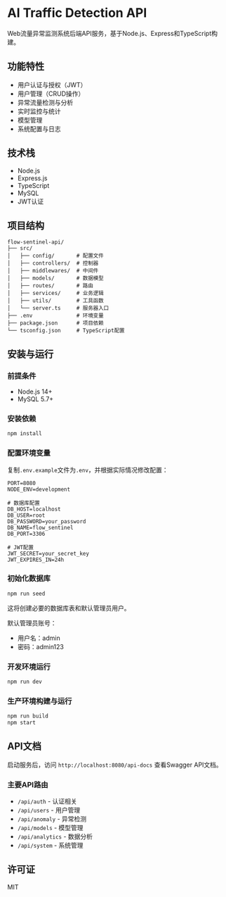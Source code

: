# AI Traffic Detection API

Web流量异常监测系统后端API服务，基于Node.js、Express和TypeScript构建。

## 功能特性

- 用户认证与授权（JWT）
- 用户管理（CRUD操作）
- 异常流量检测与分析
- 实时监控与统计
- 模型管理
- 系统配置与日志

## 技术栈

- Node.js
- Express.js
- TypeScript
- MySQL
- JWT认证

## 项目结构

```
flow-sentinel-api/
├── src/
│   ├── config/       # 配置文件
│   ├── controllers/  # 控制器
│   ├── middlewares/  # 中间件
│   ├── models/       # 数据模型
│   ├── routes/       # 路由
│   ├── services/     # 业务逻辑
│   ├── utils/        # 工具函数
│   └── server.ts     # 服务器入口
├── .env              # 环境变量
├── package.json      # 项目依赖
└── tsconfig.json     # TypeScript配置
```

## 安装与运行

### 前提条件

- Node.js 14+
- MySQL 5.7+

### 安装依赖

```bash
npm install
```

### 配置环境变量

复制`.env.example`文件为`.env`，并根据实际情况修改配置：

```
PORT=8080
NODE_ENV=development

# 数据库配置
DB_HOST=localhost
DB_USER=root
DB_PASSWORD=your_password
DB_NAME=flow_sentinel
DB_PORT=3306

# JWT配置
JWT_SECRET=your_secret_key
JWT_EXPIRES_IN=24h
```

### 初始化数据库

```bash
npm run seed
```

这将创建必要的数据库表和默认管理员用户。

默认管理员账号：
- 用户名：admin
- 密码：admin123

### 开发环境运行

```bash
npm run dev
```

### 生产环境构建与运行

```bash
npm run build
npm start
```

## API文档

启动服务后，访问 `http://localhost:8080/api-docs` 查看Swagger API文档。

### 主要API路由

- `/api/auth` - 认证相关
- `/api/users` - 用户管理
- `/api/anomaly` - 异常检测
- `/api/models` - 模型管理
- `/api/analytics` - 数据分析
- `/api/system` - 系统管理

## 许可证

MIT

